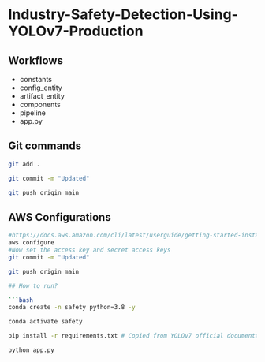 # Industry-Safety-Detection-Using-YOLOv7-Production

## Workflows
- constants
- config_entity
- artifact_entity
- components
- pipeline
- app.py

## Git commands

```bash
git add .

git commit -m "Updated"

git push origin main
```
## AWS Configurations

```bash
#https://docs.aws.amazon.com/cli/latest/userguide/getting-started-install.html
aws configure
#Now set the access key and secret access keys
git commit -m "Updated"

git push origin main

## How to run?

```bash
conda create -n safety python=3.8 -y
```

```bash
conda activate safety
```

```bash
pip install -r requirements.txt # Copied from YOLOv7 official documentation. -e . is used for setup.py installation
```

```bash
python app.py
```